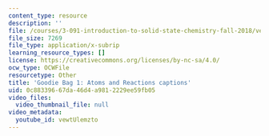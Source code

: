 ```yaml
---
content_type: resource
description: ''
file: /courses/3-091-introduction-to-solid-state-chemistry-fall-2018/vewtUlemzto_captions.webvtt
file_size: 7269
file_type: application/x-subrip
learning_resource_types: []
license: https://creativecommons.org/licenses/by-nc-sa/4.0/
ocw_type: OCWFile
resourcetype: Other
title: 'Goodie Bag 1: Atoms and Reactions captions'
uid: 0c883396-67da-46d4-a981-2229ee59fb05
video_files:
  video_thumbnail_file: null
video_metadata:
  youtube_id: vewtUlemzto
---
```

